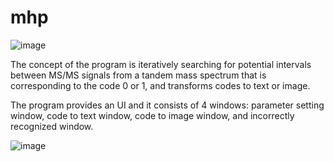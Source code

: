 # mhp
![image](https://user-images.githubusercontent.com/72596678/124212304-5320e300-db21-11eb-948e-11be5356ba46.png)


The concept of the program is iteratively searching for potential intervals between MS/MS signals from a tandem mass spectrum that is corresponding to the code 0 or 1, and transforms codes to text or image. 

The program provides an UI and it consists of 4 windows: parameter setting window, code to text window, code to image window, and incorrectly recognized window. 

![image](https://user-images.githubusercontent.com/72596678/124209290-da6b5800-db1b-11eb-86df-ca181b963c15.png)
